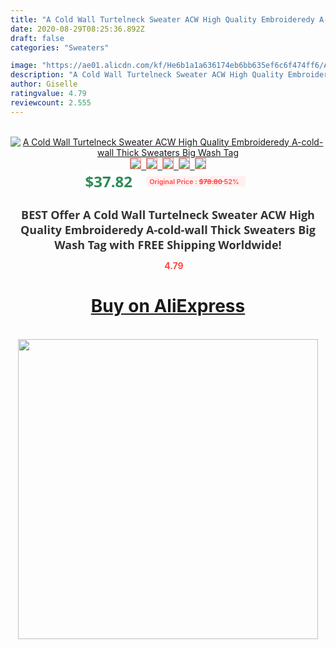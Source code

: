 ```yaml
---
title: "A Cold Wall Turtelneck Sweater ACW High Quality Embroideredy A-cold-wall Thick Sweaters Big Wash Tag"
date: 2020-08-29T08:25:36.892Z
draft: false
categories: "Sweaters"

image: "https://ae01.alicdn.com/kf/He6b1a1a636174eb6bb635ef6c6f474ff6/A-Cold-Wall-Turtelneck-Sweater-ACW-High-Quality-Embroideredy-A-cold-wall-Thick-Sweaters-Big-Wash.jpg"
description: "A Cold Wall Turtelneck Sweater ACW High Quality Embroideredy A-cold-wall Thick Sweaters Big Wash Tag"
author: Giselle
ratingvalue: 4.79
reviewcount: 2.555
---
```

<br>
<div style="text-align: center;">
<a href="https://s.click.aliexpress.com/e/_9g8oA1" target="_blank" rel="nofollow noopener noreferrer"><img alt="A Cold Wall Turtelneck Sweater ACW High Quality Embroideredy A-cold-wall Thick Sweaters Big Wash Tag" class="magnifier-image" src="https://ae01.alicdn.com/kf/He6b1a1a636174eb6bb635ef6c6f474ff6/A-Cold-Wall-Turtelneck-Sweater-ACW-High-Quality-Embroideredy-A-cold-wall-Thick-Sweaters-Big-Wash.jpg_640x640.jpg">
<br>
<img style="border:1px solid salmon" src="https://ae01.alicdn.com/kf/He6b1a1a636174eb6bb635ef6c6f474ff6/A-Cold-Wall-Turtelneck-Sweater-ACW-High-Quality-Embroideredy-A-cold-wall-Thick-Sweaters-Big-Wash.jpg_120x120.jpg">&nbsp;&nbsp;<img style="border:1px solid salmon" src="https://ae01.alicdn.com/kf/H3f8dcf9cd1234f799195437c5c934a25S/A-Cold-Wall-Turtelneck-Sweater-ACW-High-Quality-Embroideredy-A-cold-wall-Thick-Sweaters-Big-Wash.jpg_120x120.jpg">&nbsp;&nbsp;<img style="border:1px solid salmon" src="https://ae01.alicdn.com/kf/H7d4207320d024573b778da65de5cd5bdl/A-Cold-Wall-Turtelneck-Sweater-ACW-High-Quality-Embroideredy-A-cold-wall-Thick-Sweaters-Big-Wash.jpg_120x120.jpg">&nbsp;&nbsp;<img style="border:1px solid salmon" src="https://ae01.alicdn.com/kf/H452f4bf0022f453ca5cc9821290aae7dQ/A-Cold-Wall-Turtelneck-Sweater-ACW-High-Quality-Embroideredy-A-cold-wall-Thick-Sweaters-Big-Wash.jpg_120x120.jpg">&nbsp;&nbsp;<img style="border:1px solid salmon" src="https://ae01.alicdn.com/kf/Ha94d92a4004f4708b7e5a93f1d0c5db9g/A-Cold-Wall-Turtelneck-Sweater-ACW-High-Quality-Embroideredy-A-cold-wall-Thick-Sweaters-Big-Wash.jpg_120x120.jpg"></a></div><br0>
<div style="text-align: center;"><span style="background-color: white; border: 0px; box-sizing: border-box; color: seagreen; display: inline-block; font-family: &quot;open sans&quot; , &quot;arial&quot; , &quot;helvetica&quot; , sans-serif , &quot;heiti&quot;; font-size: 24px; font-stretch: inherit; font-weight: 700; line-height: inherit; margin: 0px 10px 0px 0px; padding: 0px; vertical-align: middle;">$37.82 </span>
<span style="background: rgb(255 , 241 , 241); border-radius: 3px; border: 0px; box-sizing: border-box; color: #ff4747; display: inline-block; font-family: inherit; font-size: 12px; font-stretch: inherit; font-style: inherit; font-variant: inherit; font-weight: 600; line-height: inherit; margin: 0px; padding: 2px 5px; transform: scale(0.9); vertical-align: middle;">Original Price : <b style="text-decoration: line-through;">$78.80 </b> 52%&nbsp;&nbsp;</span></div>
<h1 style="color: #333333; display: inline-block; font-family: &quot;open sans&quot; , &quot;arial&quot; , &quot;helvetica&quot; , sans-serif , &quot;heiti&quot;; font-size: 18px; font-stretch: inherit; font-weight: 700; text-align: center;">BEST Offer A Cold Wall Turtelneck Sweater ACW High Quality Embroideredy A-cold-wall Thick Sweaters Big Wash Tag with FREE Shipping Worldwide!</h1>
<div style="color: #ff4747; text-align: center;">
<img src="https://4.bp.blogspot.com/-M0ZcTcb-5uY/XleCXlxnR4I/AAAAAAAAAEc/OrjgMkXV1oMQFaCRZj5HQwOCBcu3w1FegCPcBGAYYCw/s1600/star.png" style="height: 15px;">&nbsp;<b>4.79</b></div>
<div class="button_cont" align="center"><a class="buynow_a" href="https://s.click.aliexpress.com/e/_9g8oA1" target="_blank" rel="nofollow noopener noreferrer"><H1>Buy on AliExpress</H1></a></div><br>
<div class="separator" style="clear: both; text-align: center;">
<img src="https://lh3.googleusercontent.com/-pTy5HemUv9M/XlePHvY0dAI/AAAAAAAAAE4/0nX5iRUoIWY8eMW9Dpxeirr157OZliDIgCLcBGAsYHQ/s1600/badge.gif" width="480">
</div>
